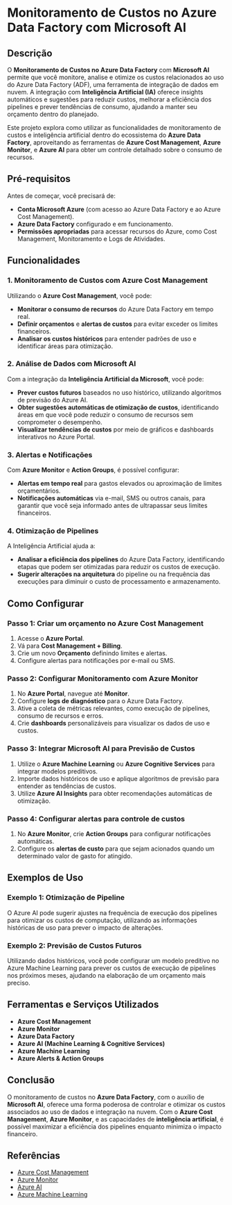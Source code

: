 # Monitoramento de Custos no Azure Data Factory com Microsoft AI

## Descrição

O **Monitoramento de Custos no Azure Data Factory** com **Microsoft AI** permite que você monitore, analise e otimize os custos relacionados ao uso do Azure Data Factory (ADF), uma ferramenta de integração de dados em nuvem. A integração com **Inteligência Artificial (IA)** oferece insights automáticos e sugestões para reduzir custos, melhorar a eficiência dos pipelines e prever tendências de consumo, ajudando a manter seu orçamento dentro do planejado.

Este projeto explora como utilizar as funcionalidades de monitoramento de custos e inteligência artificial dentro do ecossistema do **Azure Data Factory**, aproveitando as ferramentas de **Azure Cost Management**, **Azure Monitor**, e **Azure AI** para obter um controle detalhado sobre o consumo de recursos.

## Pré-requisitos

Antes de começar, você precisará de:

- **Conta Microsoft Azure** (com acesso ao Azure Data Factory e ao Azure Cost Management).
- **Azure Data Factory** configurado e em funcionamento.
- **Permissões apropriadas** para acessar recursos do Azure, como Cost Management, Monitoramento e Logs de Atividades.

## Funcionalidades

### 1. Monitoramento de Custos com Azure Cost Management
Utilizando o **Azure Cost Management**, você pode:

- **Monitorar o consumo de recursos** do Azure Data Factory em tempo real.
- **Definir orçamentos** e **alertas de custos** para evitar exceder os limites financeiros.
- **Analisar os custos históricos** para entender padrões de uso e identificar áreas para otimização.

### 2. Análise de Dados com Microsoft AI
Com a integração da **Inteligência Artificial da Microsoft**, você pode:

- **Prever custos futuros** baseados no uso histórico, utilizando algoritmos de previsão do Azure AI.
- **Obter sugestões automáticas de otimização de custos**, identificando áreas em que você pode reduzir o consumo de recursos sem comprometer o desempenho.
- **Visualizar tendências de custos** por meio de gráficos e dashboards interativos no Azure Portal.

### 3. Alertas e Notificações
Com **Azure Monitor** e **Action Groups**, é possível configurar:

- **Alertas em tempo real** para gastos elevados ou aproximação de limites orçamentários.
- **Notificações automáticas** via e-mail, SMS ou outros canais, para garantir que você seja informado antes de ultrapassar seus limites financeiros.

### 4. Otimização de Pipelines
A Inteligência Artificial ajuda a:

- **Analisar a eficiência dos pipelines** do Azure Data Factory, identificando etapas que podem ser otimizadas para reduzir os custos de execução.
- **Sugerir alterações na arquitetura** do pipeline ou na frequência das execuções para diminuir o custo de processamento e armazenamento.

## Como Configurar

### Passo 1: Criar um orçamento no Azure Cost Management

1. Acesse o **Azure Portal**.
2. Vá para **Cost Management + Billing**.
3. Crie um novo **Orçamento** definindo limites e alertas.
4. Configure alertas para notificações por e-mail ou SMS.

### Passo 2: Configurar Monitoramento com Azure Monitor

1. No **Azure Portal**, navegue até **Monitor**.
2. Configure **logs de diagnóstico** para o Azure Data Factory.
3. Ative a coleta de métricas relevantes, como execução de pipelines, consumo de recursos e erros.
4. Crie **dashboards** personalizáveis para visualizar os dados de uso e custos.

### Passo 3: Integrar Microsoft AI para Previsão de Custos

1. Utilize o **Azure Machine Learning** ou **Azure Cognitive Services** para integrar modelos preditivos.
2. Importe dados históricos de uso e aplique algoritmos de previsão para entender as tendências de custos.
3. Utilize **Azure AI Insights** para obter recomendações automáticas de otimização.

### Passo 4: Configurar alertas para controle de custos

1. No **Azure Monitor**, crie **Action Groups** para configurar notificações automáticas.
2. Configure os **alertas de custo** para que sejam acionados quando um determinado valor de gasto for atingido.

## Exemplos de Uso

### Exemplo 1: Otimização de Pipeline

O Azure AI pode sugerir ajustes na frequência de execução dos pipelines para otimizar os custos de computação, utilizando as informações históricas de uso para prever o impacto de alterações.

### Exemplo 2: Previsão de Custos Futuros

Utilizando dados históricos, você pode configurar um modelo preditivo no Azure Machine Learning para prever os custos de execução de pipelines nos próximos meses, ajudando na elaboração de um orçamento mais preciso.

## Ferramentas e Serviços Utilizados

- **Azure Cost Management**
- **Azure Monitor**
- **Azure Data Factory**
- **Azure AI (Machine Learning & Cognitive Services)**
- **Azure Machine Learning**
- **Azure Alerts & Action Groups**

## Conclusão

O monitoramento de custos no **Azure Data Factory**, com o auxílio de **Microsoft AI**, oferece uma forma poderosa de controlar e otimizar os custos associados ao uso de dados e integração na nuvem. Com o **Azure Cost Management**, **Azure Monitor**, e as capacidades de **inteligência artificial**, é possível maximizar a eficiência dos pipelines enquanto minimiza o impacto financeiro.

## Referências

- [Azure Cost Management](https://learn.microsoft.com/en-us/azure/cost-management-billing/)
- [Azure Monitor](https://learn.microsoft.com/en-us/azure/azure-monitor/)
- [Azure AI](https://azure.microsoft.com/en-us/services/ai/)
- [Azure Machine Learning](https://azure.microsoft.com/en-us/services/machine-learning/)

